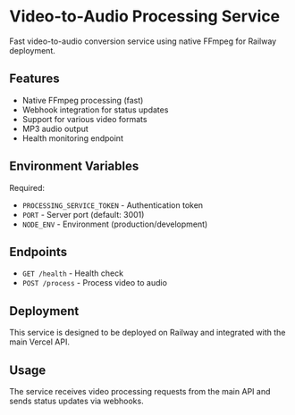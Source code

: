 # Video-to-Audio Processing Service

Fast video-to-audio conversion service using native FFmpeg for Railway deployment.

## Features

- Native FFmpeg processing (fast)
- Webhook integration for status updates
- Support for various video formats
- MP3 audio output
- Health monitoring endpoint

## Environment Variables

Required:
- `PROCESSING_SERVICE_TOKEN` - Authentication token
- `PORT` - Server port (default: 3001)
- `NODE_ENV` - Environment (production/development)

## Endpoints

- `GET /health` - Health check
- `POST /process` - Process video to audio

## Deployment

This service is designed to be deployed on Railway and integrated with the main Vercel API.

## Usage

The service receives video processing requests from the main API and sends status updates via webhooks.
